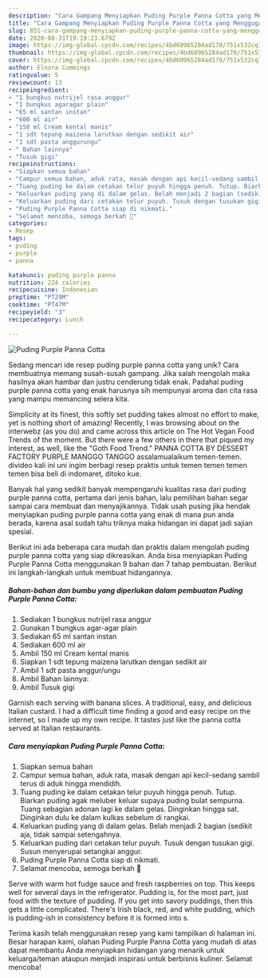 ```yaml
---
description: "Cara Gampang Menyiapkan Puding Purple Panna Cotta yang Menggugah Selera"
title: "Cara Gampang Menyiapkan Puding Purple Panna Cotta yang Menggugah Selera"
slug: 851-cara-gampang-menyiapkan-puding-purple-panna-cotta-yang-menggugah-selera
date: 2020-08-31T19:19:23.679Z
image: https://img-global.cpcdn.com/recipes/4bd60965284ad170/751x532cq70/puding-purple-panna-cotta-foto-resep-utama.jpg
thumbnail: https://img-global.cpcdn.com/recipes/4bd60965284ad170/751x532cq70/puding-purple-panna-cotta-foto-resep-utama.jpg
cover: https://img-global.cpcdn.com/recipes/4bd60965284ad170/751x532cq70/puding-purple-panna-cotta-foto-resep-utama.jpg
author: Elnora Cummings
ratingvalue: 5
reviewcount: 13
recipeingredient:
- "1 bungkus nutrijel rasa anggur"
- "1 bungkus agaragar plain"
- "65 ml santan instan"
- "600 ml air"
- "150 ml Cream kental manis"
- "1 sdt tepung maizena larutkan dengan sedikit air"
- "1 sdt pasta anggurungu"
- " Bahan lainnya"
- "Tusuk gigi"
recipeinstructions:
- "Siapkan semua bahan"
- "Campur semua bahan, aduk rata, masak dengan api kecil-sedang sambil terus di aduk hingga mendidih."
- "Tuang puding ke dalam cetakan telur puyuh hingga penuh. Tutup. Biarkan puding agak meluber keluar supaya puding bulat sempurna. Tuang sebagian adonan lagi ke dalam gelas. Dinginkan hingga sat. Dinginkan dulu ke dalam kulkas sebelum di rangkai."
- "Keluarkan puding yang di dalam gelas. Belah menjadi 2 bagian (sedikit aja, tidak sampai setengahnya."
- "Keluarkan puding dari cetakan telur puyuh. Tusuk dengan tusukan gigi. Susun menyerupai setangkai anggur."
- "Puding Purple Panna Cotta siap di nikmati."
- "Selamat mencoba, semoga berkah 🙏"
categories:
- Resep
tags:
- puding
- purple
- panna

katakunci: puding purple panna 
nutrition: 224 calories
recipecuisine: Indonesian
preptime: "PT29M"
cooktime: "PT47M"
recipeyield: "3"
recipecategory: Lunch

---
```



![Puding Purple Panna Cotta](https://img-global.cpcdn.com/recipes/4bd60965284ad170/751x532cq70/puding-purple-panna-cotta-foto-resep-utama.jpg)

Sedang mencari ide resep puding purple panna cotta yang unik? Cara membuatnya memang susah-susah gampang. Jika salah mengolah maka hasilnya akan hambar dan justru cenderung tidak enak. Padahal puding purple panna cotta yang enak harusnya sih mempunyai aroma dan cita rasa yang mampu memancing selera kita.

Simplicity at its finest, this softly set pudding takes almost no effort to make, yet is nothing short of amazing! Recently, I was browsing about on the interwebz (as you do) and came across this article on The Hot Vegan Food Trends of the moment. But there were a few others in there that piqued my interest, as well, like the &#34;Goth Food Trend.&#34; PANNA COTTA BY DESSERT FACTORY PURPLE MANGGO TANGGO assalamualaikum temen-temen. divideo kali ini uni ingim berbagi resep praktis untuk temen temen temen temen bisa beli di indomaret, ditoko kue.

Banyak hal yang sedikit banyak mempengaruhi kualitas rasa dari puding purple panna cotta, pertama dari jenis bahan, lalu pemilihan bahan segar sampai cara membuat dan menyajikannya. Tidak usah pusing jika hendak menyiapkan puding purple panna cotta yang enak di mana pun anda berada, karena asal sudah tahu triknya maka hidangan ini dapat jadi sajian spesial.


Berikut ini ada beberapa cara mudah dan praktis dalam mengolah puding purple panna cotta yang siap dikreasikan. Anda bisa menyiapkan Puding Purple Panna Cotta menggunakan 9 bahan dan 7 tahap pembuatan. Berikut ini langkah-langkah untuk membuat hidangannya.

<!--inarticleads1-->

##### Bahan-bahan dan bumbu yang diperlukan dalam pembuatan Puding Purple Panna Cotta:

1. Sediakan 1 bungkus nutrijel rasa anggur
1. Gunakan 1 bungkus agar-agar plain
1. Sediakan 65 ml santan instan
1. Sediakan 600 ml air
1. Ambil 150 ml Cream kental manis
1. Siapkan 1 sdt tepung maizena larutkan dengan sedikit air
1. Ambil 1 sdt pasta anggur/ungu
1. Ambil  Bahan lainnya:
1. Ambil Tusuk gigi


Garnish each serving with banana slices. A traditional, easy, and delicious Italian custard. I had a difficult time finding a good and easy recipe on the internet, so I made up my own recipe. It tastes just like the panna cotta served at Italian restaurants. 

<!--inarticleads2-->

##### Cara menyiapkan Puding Purple Panna Cotta:

1. Siapkan semua bahan
1. Campur semua bahan, aduk rata, masak dengan api kecil-sedang sambil terus di aduk hingga mendidih.
1. Tuang puding ke dalam cetakan telur puyuh hingga penuh. Tutup. Biarkan puding agak meluber keluar supaya puding bulat sempurna. Tuang sebagian adonan lagi ke dalam gelas. Dinginkan hingga sat. Dinginkan dulu ke dalam kulkas sebelum di rangkai.
1. Keluarkan puding yang di dalam gelas. Belah menjadi 2 bagian (sedikit aja, tidak sampai setengahnya.
1. Keluarkan puding dari cetakan telur puyuh. Tusuk dengan tusukan gigi. Susun menyerupai setangkai anggur.
1. Puding Purple Panna Cotta siap di nikmati.
1. Selamat mencoba, semoga berkah 🙏


Serve with warm hot fudge sauce and fresh raspberries on top. This keeps well for several days in the refrigerator. Pudding is, for the most part, just food with the texture of pudding. If you get into savory puddings, then this gets a little complicated. There&#39;s Irish black, red, and white pudding, which is pudding-ish in consistency before it is formed into s. 

Terima kasih telah menggunakan resep yang kami tampilkan di halaman ini. Besar harapan kami, olahan Puding Purple Panna Cotta yang mudah di atas dapat membantu Anda menyiapkan hidangan yang menarik untuk keluarga/teman ataupun menjadi inspirasi untuk berbisnis kuliner. Selamat mencoba!
